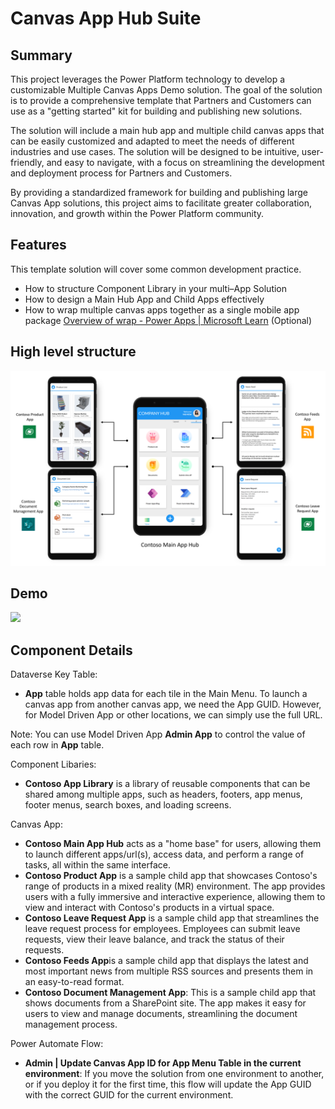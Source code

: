 # Canvas App Hub Suite
## Summary
This project leverages the Power Platform technology to develop a customizable Multiple Canvas Apps Demo solution. The goal of the solution is to provide a comprehensive template that Partners and Customers can use as a "getting started" kit for building and publishing new solutions.

The solution will include a main hub app and multiple child canvas apps that can be easily customized and adapted to meet the needs of different industries and use cases. The solution will be designed to be intuitive, user-friendly, and easy to navigate, with a focus on streamlining the development and deployment process for Partners and Customers. 

By providing a standardized framework for building and publishing large Canvas App solutions, this project aims to facilitate greater collaboration, innovation, and growth within the Power Platform community.

## Features
This template solution will cover some common development practice.
* How to structure Component Library in your multi–App Solution 
* How to design a Main Hub App and Child Apps effectively
* How to wrap multiple canvas apps together as a single mobile app package [Overview of wrap - Power Apps | Microsoft Learn](https://learn.microsoft.com/en-us/power-apps/maker/common/wrap/overview) (Optional)

## High level structure
![App Structure](/images/CanvasAppHubSuiteSummary.png)

## Demo
<img src="images/ContosoMainHubDemo.gif?raw=true" style="max-width: 60%; display: inline-block;">

## Component Details
Dataverse Key Table:

*  **App** table holds app data for each tile in the Main Menu. To launch a canvas app from another canvas app, we need the App GUID. However, for Model Driven App or other locations, we can simply use the full URL.

Note: You can use Model Driven App **Admin App** to control the value of each row in **App** table.

Component Libaries:

* **Contoso App Library** is a library of reusable components that can be shared among multiple apps, such as headers, footers, app menus, footer menus, search boxes, and loading screens.

Canvas App:

* **Contoso Main App Hub** acts as a "home base" for users, allowing them to launch different apps/url(s), access data, and perform a range of tasks, all within the same interface.
* **Contoso Product App** is a sample child app that showcases Contoso's range of products in a mixed reality (MR) environment. The app provides users with a fully immersive and interactive experience, allowing them to view and interact with Contoso's products in a virtual space.
* **Contoso Leave Request App** is a sample child app that streamlines the leave request process for employees. Employees can submit leave requests, view their leave balance, and track the status of their requests.
* **Contoso Feeds App**is a sample child app that displays the latest and most important news from multiple RSS sources and presents them in an easy-to-read format.
* **Contoso Document Management App**: This is a sample child app that shows documents from a SharePoint site. The app makes it easy for users to view and manage documents, streamlining the document management process. 


Power Automate Flow:

* **Admin | Update Canvas App ID for App Menu Table in the current environment**: 
If you move the solution from one environment to another, or if you deploy it for the first time, this flow will update the App GUID with the correct GUID for the current environment.